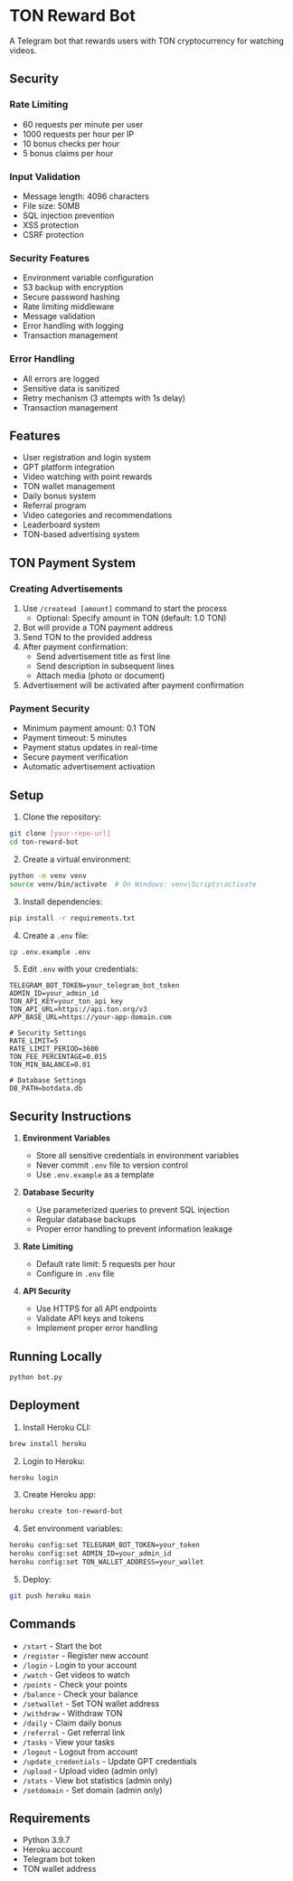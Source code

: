 # TON Reward Bot

A Telegram bot that rewards users with TON cryptocurrency for watching videos.

## Security

### Rate Limiting
- 60 requests per minute per user
- 1000 requests per hour per IP
- 10 bonus checks per hour
- 5 bonus claims per hour

### Input Validation
- Message length: 4096 characters
- File size: 50MB
- SQL injection prevention
- XSS protection
- CSRF protection

### Security Features
- Environment variable configuration
- S3 backup with encryption
- Secure password hashing
- Rate limiting middleware
- Message validation
- Error handling with logging
- Transaction management

### Error Handling
- All errors are logged
- Sensitive data is sanitized
- Retry mechanism (3 attempts with 1s delay)
- Transaction management

## Features

- User registration and login system
- GPT platform integration
- Video watching with point rewards
- TON wallet management
- Daily bonus system
- Referral program
- Video categories and recommendations
- Leaderboard system
- TON-based advertising system

## TON Payment System

### Creating Advertisements
1. Use `/createad [amount]` command to start the process
   - Optional: Specify amount in TON (default: 1.0 TON)
2. Bot will provide a TON payment address
3. Send TON to the provided address
4. After payment confirmation:
   - Send advertisement title as first line
   - Send description in subsequent lines
   - Attach media (photo or document)
5. Advertisement will be activated after payment confirmation

### Payment Security
- Minimum payment amount: 0.1 TON
- Payment timeout: 5 minutes
- Payment status updates in real-time
- Secure payment verification
- Automatic advertisement activation

## Setup

1. Clone the repository:
```bash
git clone [your-repo-url]
cd ton-reward-bot
```

2. Create a virtual environment:
```bash
python -m venv venv
source venv/bin/activate  # On Windows: venv\Scripts\activate
```

3. Install dependencies:
```bash
pip install -r requirements.txt
```

4. Create a `.env` file:
```bash
cp .env.example .env
```

5. Edit `.env` with your credentials:
```
TELEGRAM_BOT_TOKEN=your_telegram_bot_token
ADMIN_ID=your_admin_id
TON_API_KEY=your_ton_api_key
TON_API_URL=https://api.ton.org/v3
APP_BASE_URL=https://your-app-domain.com

# Security Settings
RATE_LIMIT=5
RATE_LIMIT_PERIOD=3600
TON_FEE_PERCENTAGE=0.015
TON_MIN_BALANCE=0.01

# Database Settings
DB_PATH=botdata.db
```

## Security Instructions

1. **Environment Variables**
   - Store all sensitive credentials in environment variables
   - Never commit `.env` file to version control
   - Use `.env.example` as a template

2. **Database Security**
   - Use parameterized queries to prevent SQL injection
   - Regular database backups
   - Proper error handling to prevent information leakage

3. **Rate Limiting**
   - Default rate limit: 5 requests per hour
   - Configure in `.env` file

4. **API Security**
   - Use HTTPS for all API endpoints
   - Validate API keys and tokens
   - Implement proper error handling

## Running Locally

```bash
python bot.py
```

## Deployment

1. Install Heroku CLI:
```bash
brew install heroku
```

2. Login to Heroku:
```bash
heroku login
```

3. Create Heroku app:
```bash
heroku create ton-reward-bot
```

4. Set environment variables:
```bash
heroku config:set TELEGRAM_BOT_TOKEN=your_token
heroku config:set ADMIN_ID=your_admin_id
heroku config:set TON_WALLET_ADDRESS=your_wallet
```

5. Deploy:
```bash
git push heroku main
```

## Commands

- `/start` - Start the bot
- `/register` - Register new account
- `/login` - Login to your account
- `/watch` - Get videos to watch
- `/points` - Check your points
- `/balance` - Check your balance
- `/setwallet` - Set TON wallet address
- `/withdraw` - Withdraw TON
- `/daily` - Claim daily bonus
- `/referral` - Get referral link
- `/tasks` - View your tasks
- `/logout` - Logout from account
- `/update_credentials` - Update GPT credentials
- `/upload` - Upload video (admin only)
- `/stats` - View bot statistics (admin only)
- `/setdomain` - Set domain (admin only)

## Requirements

- Python 3.9.7
- Heroku account
- Telegram bot token
- TON wallet address
